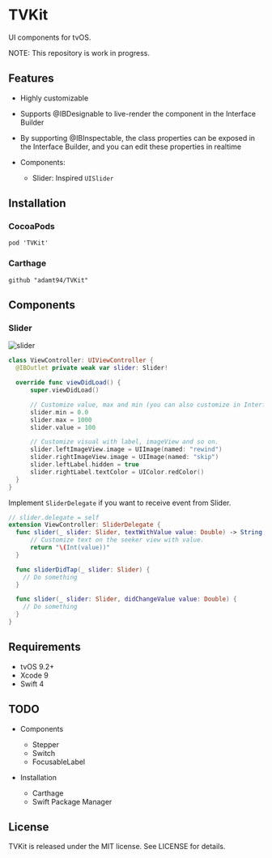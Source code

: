 # TVKit
UI components for tvOS.

NOTE: This repository is work in progress.

## Features
- Highly customizable
- Supports @IBDesignable to live-render the component in the Interface Builder
- By supporting @IBInspectable, the class properties can be exposed in the Interface Builder, and you can edit these properties in realtime

- Components:
  - Slider: Inspired `UISlider`

## Installation
### CocoaPods

```Podfile
pod 'TVKit'
```

### Carthage
```Cartfile
github "adamt94/TVKit"
```

## Components
### Slider
![slider](https://github.com/adamt94/TVKit/raw/master/Assets/slider.gif)

```swift
class ViewController: UIViewController {
  @IBOutlet private weak var slider: Slider!

  override func viewDidLoad() {
      super.viewDidLoad()

      // Customize value, max and min (you can also customize in InterfaceBuilder).
      slider.min = 0.0
      slider.max = 1000
      slider.value = 100

      // Customize visual with label, imageView and so on.
      slider.leftImageView.image = UIImage(named: "rewind")
      slider.rightImageView.image = UIImage(named: "skip")
      slider.leftLabel.hidden = true
      slider.rightLabel.textColor = UIColor.redColor()
  }
}
```

Implement `SliderDelegate` if you want to receive event from Slider.

```swift
// slider.delegate = self
extension ViewController: SliderDelegate {
  func slider(_ slider: Slider, textWithValue value: Double) -> String {
      // Customize text on the seeker view with value.
      return "\(Int(value))"
  }

  func sliderDidTap(_ slider: Slider) {
    // Do something
  }

  func slider(_ slider: Slider, didChangeValue value: Double) {
    // Do something
  }
}
```

## Requirements

- tvOS 9.2+
- Xcode 9
- Swift 4

## TODO
- Components
  - Stepper
  - Switch
  - FocusableLabel

- Installation
  - Carthage
  - Swift Package Manager

## License
TVKit is released under the MIT license. See LICENSE for details.
